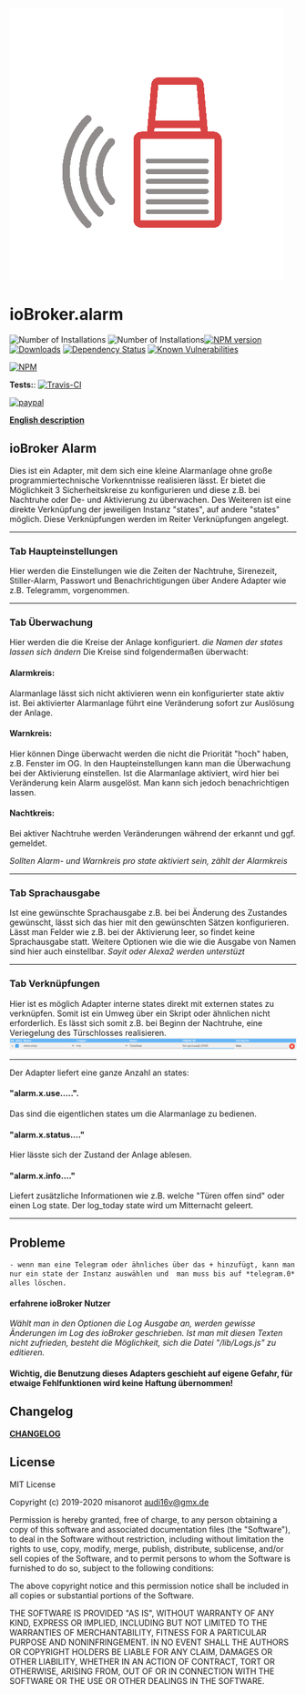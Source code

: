 ![Logo](admin/alarm.png)
# ioBroker.alarm

![Number of Installations](http://iobroker.live/badges/alarm-installed.svg) ![Number of Installations](http://iobroker.live/badges/alarm-stable.svg)[![NPM version](http://img.shields.io/npm/v/iobroker.alarm.svg)](https://www.npmjs.com/package/iobroker.alarm)
[![Downloads](https://img.shields.io/npm/dm/iobroker.alarm.svg)](https://www.npmjs.com/package/iobroker.alarm)
[![Dependency Status](https://img.shields.io/david/misanorot/iobroker.alarm.svg)](https://david-dm.org/misanorot/iobroker.alarm)
[![Known Vulnerabilities](https://snyk.io/test/github/misanorot/ioBroker.alarm/badge.svg)](https://snyk.io/test/github/misanorot/ioBroker.alarm)

[![NPM](https://nodei.co/npm/iobroker.alarm.png?downloads=true)](https://nodei.co/npm/iobroker.alarm/)

**Tests:**: [![Travis-CI](http://img.shields.io/travis/misanorot/ioBroker.alarm/master.svg)](https://travis-ci.org/misanorot/ioBroker.alarm)


[![paypal](https://www.paypalobjects.com/en_US/DK/i/btn/btn_donateCC_LG.gif)](https://www.paypal.com/cgi-bin/webscr?cmd=_s-xclick&hosted_button_id=ZYHW84XXF5REJ&source=url)

**[English description](https://github.com/misanorot/ioBroker.alarm/blob/master/lib/Readme_en.md)**

## ioBroker Alarm


Dies ist ein Adapter, mit dem sich eine kleine Alarmanlage ohne große programmiertechnische Vorkenntnisse realisieren lässt.
Er bietet die Möglichkeit 3 Sicherheitskreise zu konfigurieren und diese z.B. bei Nachtruhe oder De- und Aktivierung zu überwachen. Des Weiteren ist
eine direkte Verknüpfung der jeweiligen Instanz "states", auf andere "states" möglich. Diese Verknüpfungen werden im Reiter Verknüpfungen angelegt.

----------------------------------------------------------------------------------------------------------------------

### Tab Haupteinstellungen

Hier werden die Einstellungen wie die Zeiten der Nachtruhe, Sirenezeit, Stiller-Alarm, Passwort und Benachrichtigungen über Andere Adapter wie z.B. Telegramm, vorgenommen.

----------------------------------------------------------------------------------------------------------------------

### Tab Überwachung

Hier werden die die Kreise der Anlage konfiguriert.
*die Namen der states lassen sich ändern*
Die Kreise sind folgendermaßen überwacht:

#### Alarmkreis:
Alarmanlage lässt sich nicht aktivieren wenn ein konfigurierter state aktiv ist. Bei aktivierter Alarmanlage führt eine Veränderung sofort zur Auslösung der Anlage.

#### Warnkreis:
Hier können Dinge überwacht werden die nicht die Priorität "hoch" haben, z.B. Fenster im OG. In den Haupteinstellungen kann man die Überwachung bei der Aktivierung einstellen. Ist die Alarmanlage aktiviert, wird hier bei Veränderung kein Alarm ausgelöst.
Man kann sich jedoch benachrichtigen lassen.

#### Nachtkreis:
Bei aktiver Nachtruhe werden Veränderungen während der erkannt und ggf. gemeldet.

*Sollten Alarm- und Warnkreis pro state aktiviert sein, zählt der Alarmkreis*

----------------------------------------------------------------------------------------------------------------------

### Tab Sprachausgabe

Ist eine gewünschte Sprachausgabe z.B. bei bei Änderung des Zustandes gewünscht, lässt sich das hier mit den gewünschten Sätzen konfigurieren. Lässt man Felder wie z.B. bei der Aktivierung leer,
so findet keine Sprachausgabe statt. Weitere Optionen wie die wie die Ausgabe von Namen sind hier auch einstellbar.
*Sayit oder Alexa2 werden unterstüzt*

----------------------------------------------------------------------------------------------------------------------

### Tab Verknüpfungen

Hier ist es möglich Adapter interne states direkt mit externen states zu verknüpfen. Somit ist ein Umweg über ein Skript oder ähnlichen nicht erforderlich.
Es lässt sich somit z.B. bei Beginn der Nachtruhe, eine Veriegelung des Türschlosses realisieren.
![Logo](admin/img/short.png)

----------------------------------------------------------------------------------------------------------------------

Der Adapter liefert eine ganze Anzahl an states:

#### "alarm.x.use.....".
Das sind die eigentlichen states um die Alarmanlage zu bedienen.

#### "alarm.x.status...."
Hier lässte sich der Zustand der Anlage ablesen.

#### "alarm.x.info...."
Liefert zusätzliche Informationen wie z.B. welche "Türen offen sind" oder einen Log state.
Der log_today state wird um Mitternacht geleert.

----------------------------------------------------------------------------------------------------------------------


## Probleme
	- wenn man eine Telegram oder ähnliches über das + hinzufügt, kann man nur ein state der Instanz auswählen und  man muss bis auf *telegram.0* alles löschen.

#### erfahrene ioBroker Nutzer
*Wählt man in den Optionen die Log Ausgabe an, werden gewisse Änderungen im Log des ioBroker geschrieben. Ist man mit diesen Texten nicht zufrieden, besteht die Möglichkeit, sich die Datei "/lib/Logs.js" zu editieren.*




#### Wichtig, die Benutzung dieses Adapters geschieht auf eigene Gefahr, für etwaige Fehlfunktionen wird keine Haftung übernommen!

## Changelog
**[CHANGELOG](https://github.com/misanorot/ioBroker.alarm/blob/master/changelog.md)**

## License
MIT License

Copyright (c) 2019-2020 misanorot <audi16v@gmx.de>

Permission is hereby granted, free of charge, to any person obtaining a copy
of this software and associated documentation files (the "Software"), to deal
in the Software without restriction, including without limitation the rights
to use, copy, modify, merge, publish, distribute, sublicense, and/or sell
copies of the Software, and to permit persons to whom the Software is
furnished to do so, subject to the following conditions:

The above copyright notice and this permission notice shall be included in all
copies or substantial portions of the Software.

THE SOFTWARE IS PROVIDED "AS IS", WITHOUT WARRANTY OF ANY KIND, EXPRESS OR
IMPLIED, INCLUDING BUT NOT LIMITED TO THE WARRANTIES OF MERCHANTABILITY,
FITNESS FOR A PARTICULAR PURPOSE AND NONINFRINGEMENT. IN NO EVENT SHALL THE
AUTHORS OR COPYRIGHT HOLDERS BE LIABLE FOR ANY CLAIM, DAMAGES OR OTHER
LIABILITY, WHETHER IN AN ACTION OF CONTRACT, TORT OR OTHERWISE, ARISING FROM,
OUT OF OR IN CONNECTION WITH THE SOFTWARE OR THE USE OR OTHER DEALINGS IN THE
SOFTWARE.
